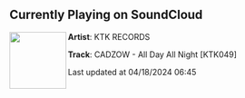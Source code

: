 ## Currently Playing on SoundCloud

[<img align="left" width="100" src="https://i1.sndcdn.com/artworks-i34A4ZXE96yZ5Sot-WeER0Q-t500x500.jpg">](https://soundcloud.com/ktkrecords/cadzow-all-day-all-night-ktk049)

**Artist**: KTK RECORDS 

**Track**: CADZOW - All Day All Night [KTK049]

Last updated at 04/18/2024 06:45
